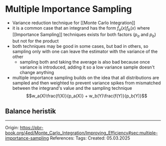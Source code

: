 # Multiple Importance Sampling

- Variance reduction technique for [[Monte Carlo Integration]]
- it is a common case that an integrand has the form $f_a(x)f_b(x)$ where [[Importance Sampling]] techniques exists for both factors ($p_a$ and $p_b$) but not for the product
- both techniques may be good in some cases, but bad in others, so sampling only with one can leave the estimator with the variance of the other
	- sampling both and taking the average is also bad because once variance is introduced, adding it so a low variance sample doesn't change anything
- multiple importance sampling builds on the idea that all distributions are sampled and then weighted to prevent variance spikes from mismatched between the integrand's value and the sampling technique
$$w_a(X)\frac{f(X)}{p_a(X)} + w_b(Y)\frac{f(Y)}{p_b(Y)}$$

## Balance heristik

---

Origin: https://pbr-book.org/4ed/Monte_Carlo_Integration/Improving_Efficiency#sec:multiple-importance-sampling
References: 
Tags: 
Created: 05.03.2025

